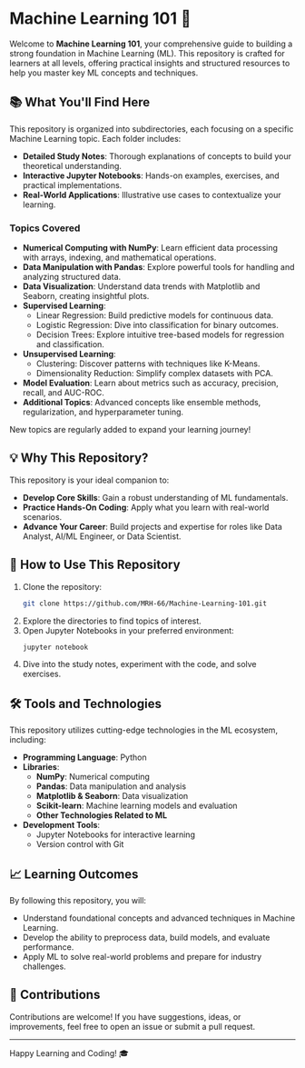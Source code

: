 
# Machine Learning 101 🚀

Welcome to **Machine Learning 101**, your comprehensive guide to building a strong foundation in Machine Learning (ML). 
This repository is crafted for learners at all levels, offering practical insights and structured resources to help you 
master key ML concepts and techniques.

## 📚 What You'll Find Here

This repository is organized into subdirectories, each focusing on a specific Machine Learning topic. Each folder includes:
- **Detailed Study Notes**: Thorough explanations of concepts to build your theoretical understanding.
- **Interactive Jupyter Notebooks**: Hands-on examples, exercises, and practical implementations.
- **Real-World Applications**: Illustrative use cases to contextualize your learning.

### Topics Covered
- **Numerical Computing with NumPy**: Learn efficient data processing with arrays, indexing, and mathematical operations.
- **Data Manipulation with Pandas**: Explore powerful tools for handling and analyzing structured data.
- **Data Visualization**: Understand data trends with Matplotlib and Seaborn, creating insightful plots.
- **Supervised Learning**:
  - Linear Regression: Build predictive models for continuous data.
  - Logistic Regression: Dive into classification for binary outcomes.
  - Decision Trees: Explore intuitive tree-based models for regression and classification.
- **Unsupervised Learning**:
  - Clustering: Discover patterns with techniques like K-Means.
  - Dimensionality Reduction: Simplify complex datasets with PCA.
- **Model Evaluation**: Learn about metrics such as accuracy, precision, recall, and AUC-ROC.
- **Additional Topics**: Advanced concepts like ensemble methods, regularization, and hyperparameter tuning.

New topics are regularly added to expand your learning journey!

## 💡 Why This Repository?

This repository is your ideal companion to:
- **Develop Core Skills**: Gain a robust understanding of ML fundamentals.
- **Practice Hands-On Coding**: Apply what you learn with real-world scenarios.
- **Advance Your Career**: Build projects and expertise for roles like Data Analyst, AI/ML Engineer, or Data Scientist.

## 🚀 How to Use This Repository
1. Clone the repository:
   ```bash
   git clone https://github.com/MRH-66/Machine-Learning-101.git
   ```
2. Explore the directories to find topics of interest.
3. Open Jupyter Notebooks in your preferred environment:
   ```bash
   jupyter notebook
   ```
4. Dive into the study notes, experiment with the code, and solve exercises.

## 🛠 Tools and Technologies
This repository utilizes cutting-edge technologies in the ML ecosystem, including:
- **Programming Language**: Python
- **Libraries**:
  - **NumPy**: Numerical computing
  - **Pandas**: Data manipulation and analysis
  - **Matplotlib & Seaborn**: Data visualization
  - **Scikit-learn**: Machine learning models and evaluation
  - **Other Technologies Related to ML**
- **Development Tools**:
  - Jupyter Notebooks for interactive learning
  - Version control with Git

## 📈 Learning Outcomes
By following this repository, you will:
- Understand foundational concepts and advanced techniques in Machine Learning.
- Develop the ability to preprocess data, build models, and evaluate performance.
- Apply ML to solve real-world problems and prepare for industry challenges.

## 🌟 Contributions
Contributions are welcome! If you have suggestions, ideas, or improvements, feel free to open an issue or submit a pull request.

---

Happy Learning and Coding! 🎓
